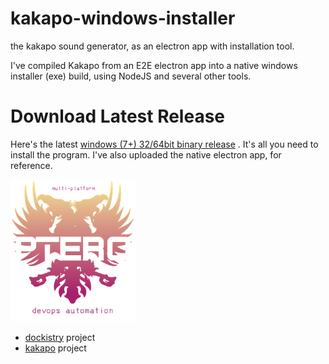# kakapo-windows-installer

the kakapo sound generator, as an electron app with installation tool.

I've compiled Kakapo from an E2E electron app into a native windows installer (exe) build, using NodeJS and several other tools.

# Download Latest Release
Here's the latest [windows (7+) 32/64bit binary release](http://codedisruptive.com.s3.amazonaws.com/releases/kakapo-native.exe) .  It's all you need to install the program.  I've also uploaded the native electron app, for reference.

 
<img src="https://github.com/forktheweb/kakapo-windows-installer/blob/master/ptero-devops-automation.png" alt="ptero" width="200" />

- [dockistry](https://github.com/forktheweb/dockistry) project
- [kakapo](http://www.kakapo.co/#/) project
                                                                                                     
